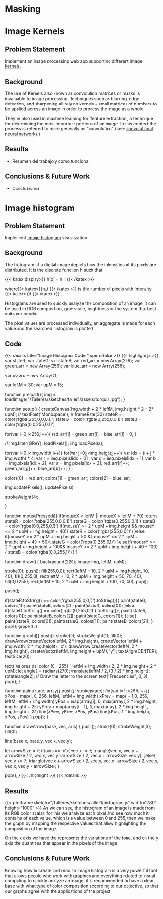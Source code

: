 
# Masking

# Image Kernels
## Problem Statement

Implement an image processing web app supporting different [image kernels](https://en.wikipedia.org/wiki/Kernel_%28image_processing%29).

## Background

The use of Kernels also known as convolution matrices or masks is invaluable to image processing. Techniques such as blurring, edge detection, and sharpening all rely on kernels - small matrices of numbers to be applied across an image in order to process the image as a whole.

They're also used in machine learning for 'feature extraction', a technique for determining the most important portions of an image. In this context the process is referred to more generally as "convolution" (see: [convolutional neural networks](https://en.wikipedia.org/wiki/Convolutional_neural_network).)

## Results

- Resumen del trabajo y como funciona

## Conclusions & Future Work

- Conclusiones

# Image histogram
## Problem Statement

Implement [Image histogram](https://en.wikipedia.org/wiki/Image_histogram) visualization.
## Background

The histogram of a digital image depicts how the intensities of its pixels are distributed. It is the discrete function h such that

{{< katex display>}} h(x) = n_i {{< /katex >}}

where{{< katex>}}n_i {{< /katex >}} is the number of pixels with intensity {{< katex>}}i {{< /katex >}} .

Histograms are used to quickly analyze the composition of an image, it can be used in RGB composition, gray scale, brightness or the system that best suits our needs.

The pixel values are processed individually, an aggregate is made for each value and the searched histogram is plotted

## Code 
{{< details title="Image Histogram Code " open=false >}}
{{< highlight js >}}
var stateR;
var stateG;
var stateB;
var red_arr = new Array(256);
var green_arr = new Array(256);
var blue_arr = new Array(256);

var colors = new Array(3);

var leftM = 30;
var upM = 15;


function preload(){
  img = loadImage("/Talleres/sketches/taller1/assets/turquia.jpg");
}

function setup() {
  createCanvas(img.width + 2 * leftM, img.height * 2 + 2* upM);
  // textFont('Monospace');
  // frameRate(30)
  stateR = color('rgba(255,0,0,0.1)')
  stateG = color('rgba(0,255,0,0.1)')
  stateB = color('rgba(0,0,255,0.1)')
  
  for(var i=0;i<256;i++){
    red_arr[i] = green_arr[i] = blue_arr[i] = 0;
  }
  
  // img.filter(GRAY);
  loadPixels();
  img.loadPixels();
 
  
  for(var i=0;i<img.width;i++){
    for(var j=0;j<img.height;j++){
      var idx = (i + j * img.width) * 4;
      var r = img.pixels[idx + 0] ;
      var g = img.pixels[idx + 1];
      var b = img.pixels[idx + 2];
      var a = img.pixels[idx + 3];
      red_arr[r]++;
      green_arr[g]++;
      blue_arr[b]++;
    }
  }
  
  colors[0] = red_arr;
  colors[1] = green_arr;
  colors[2] = blue_arr;
  
  img.updatePixels();
  updatePixels()
  
  strokeWeight(4);

}

function mousePressed(){
  if(mouseX < leftM || mouseX > leftM + 70) return
  stateR = color('rgba(255,0,0,0.1)')
  stateG = color('rgba(0,255,0,0.1)')
  stateB = color('rgba(0,0,255,0.1)')
  if(mouseY >= 2 * upM + img.height && mouseY <= 2 * upM + img.height + 40){
    stateR = color('rgba(255,0,0,1)')
  }else if(mouseY >= 2 * upM + img.height + 50 && mouseY <= 2 * upM + img.height + 40 + 50){
    stateG = color('rgba(0,255,0,1)')
  }else if(mouseY >= 2 * upM + img.height + 100&& mouseY <= 2 * upM + img.height + 40 + 100){
    stateB = color('rgba(0,0,255,1)')
  }
}


function draw() {
  background(220);
  image(img, leftM, upM);
  
  stroke(0);
  push();
  fill(255,0,0);
  rect(leftM + 10, 2 * upM + img.height, 70, 40);
  fill(0,255,0);
  rect(leftM + 10, 2 * upM + img.height + 50, 70, 40);
  fill(0,0,255);
  rect(leftM + 10, 2 * upM + img.height + 100, 70, 40);
  pop();
  
  push();

  if(stateR.toString() == color('rgba(255,0,0,1)').toString()){
    paint(stateG, colors[1]);
    paint(stateB, colors[2]);
    paint(stateR, colors[0]);
  }else if(stateG.toString() == color('rgba(0,255,0,1)').toString()){
    paint(stateR, colors[0]);
    paint(stateB, colors[2]);
    paint(stateG, colors[1]);
  }else{
    paint(stateR, colors[0]);
    paint(stateG, colors[1]);
    paint(stateB, colors[2]);
  }
  pop();
  graph();
}

function graph(){
  push();
  stroke(0);
  strokeWeight(1);
  fill(0);
  drawArrow(createVector(leftM, 2 * img.height), createVector(leftM + img.width, 2 * img.height), 'x');
  drawArrow(createVector(leftM, 2 * img.height), createVector(leftM, img.height + upM), 'y');
  textAlign(CENTER);
  textSize(20);
  
  text('Valores del color (0 - 255) ', leftM + img.width / 2, 2 * img.height + 2 * upM);
  let angle2 = radians(270);
  translate(leftM / 2, (3 / 2) * img.height);
  rotate(angle2);
  // Draw the letter to the screen
  text("Frecuencias", 0, 0);
  pop();
}

function paint(state, array){
  push();
  stroke(state);
  for(var i=1;i<256;i++){
    xPos = map(i, 0, 256, leftM, leftM + img.width)
    xPrev = map(i - 1,0, 256, leftM, leftM + img.width)
    yPos = map(array[i], 0, max(array), 2 * img.height, img.height + 25)
    yPrev = map(array[i - 1], 0, max(array), 2 * img.height, img.height + 25)
    line(xPrev, yPrev, xPos, yPos)
    line(xPos, 2 * img.height, xPos, yPos)
  }
  pop();
}

function drawArrow(base, vec, axis) {
  push();
  stroke(0);
  strokeWeight(3);
  fill(0);
  
  line(base.x, base.y, vec.x, vec.y);
  
  let arrowSize = 7;
  if(axis == 'x'){
  vec.x -= 7;
  triangle(vec.x, vec.y + arrowSize / 2, vec.x, vec.y -arrowSize / 2, vec.x + arrowSize, vec.y);
  }else{
    vec.y += 7;
    triangle(vec.x + arrowSize / 2, vec.y, vec.x -arrowSize / 2, vec.y, vec.x, vec.y - arrowSize);
  }
    
  pop();
}
{{< /highlight >}}
{{< /details >}}
## Results
{{< p5-iframe sketch="/Talleres/sketches/taller1/histogram.js" width="780" height="1000" >}}
As we can see, the histogram of an image is made from its RGB color scalar, for this we analyze each pixel and see how much it contains of each value, which is a value between 0 and 255, then we make the graph by mapping the respective values that allow highlighting the composition of the image.

On the x axis we have the represents the variations of the tone, and on the y axis the quantities that appear in the pixels of the image
## Conclusions & Future Work
Knowing how to create and read an image histogram is a very powerful tool that allows people who work with graphics and everything related to visual computing to quickly analyze an image, it is recommended to have a clear base with what type of color composition according to our objective, so that our graphs agree with the applications of the project
